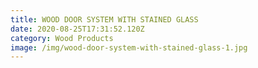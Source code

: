 ```yaml
---
title: WOOD DOOR SYSTEM WITH STAINED GLASS
date: 2020-08-25T17:31:52.120Z
category: Wood Products
image: /img/wood-door-system-with-stained-glass-1.jpg
---
```

